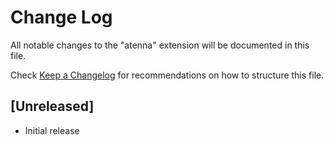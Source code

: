 # Change Log

All notable changes to the "atenna" extension will be documented in this file.

Check [Keep a Changelog](http://keepachangelog.com/) for recommendations on how to structure this file.

## [Unreleased]

- Initial release